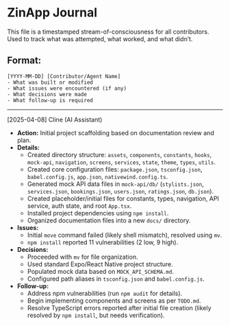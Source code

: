 # ZinApp Journal

This file is a timestamped stream-of-consciousness for all contributors.
Used to track what was attempted, what worked, and what didn’t.

## Format:
```
[YYYY-MM-DD] [Contributor/Agent Name]
- What was built or modified
- What issues were encountered (if any)
- What decisions were made
- What follow-up is required
```

---

[2025-04-08] Cline (AI Assistant)
- **Action:** Initial project scaffolding based on documentation review and plan.
- **Details:**
    - Created directory structure: `assets`, `components`, `constants`, `hooks`, `mock-api`, `navigation`, `screens`, `services`, `state`, `theme`, `types`, `utils`.
    - Created core configuration files: `package.json`, `tsconfig.json`, `babel.config.js`, `app.json`, `nativewind.config.ts`.
    - Generated mock API data files in `mock-api/db/` (`stylists.json`, `services.json`, `bookings.json`, `users.json`, `ratings.json`, `db.json`).
    - Created placeholder/initial files for constants, types, navigation, API service, auth state, and root `App.tsx`.
    - Installed project dependencies using `npm install`.
    - Organized documentation files into a new `docs/` directory.
- **Issues:**
    - Initial `move` command failed (likely shell mismatch), resolved using `mv`.
    - `npm install` reported 11 vulnerabilities (2 low, 9 high).
- **Decisions:**
    - Proceeded with `mv` for file organization.
    - Used standard Expo/React Native project structure.
    - Populated mock data based on `MOCK_API_SCHEMA.md`.
    - Configured path aliases in `tsconfig.json` and `babel.config.js`.
- **Follow-up:**
    - Address npm vulnerabilities (run `npm audit` for details).
    - Begin implementing components and screens as per `TODO.md`.
    - Resolve TypeScript errors reported after initial file creation (likely resolved by `npm install`, but needs verification).
